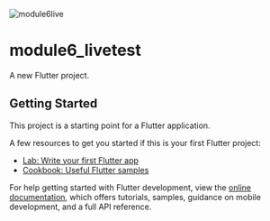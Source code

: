 ![module6live](https://github.com/Shahadat102099/module6_livetest/assets/120153772/e13fe3b1-943b-4bf5-89d3-06fdbb802b42)
# module6_livetest

A new Flutter project.

## Getting Started

This project is a starting point for a Flutter application.

A few resources to get you started if this is your first Flutter project:

- [Lab: Write your first Flutter app](https://docs.flutter.dev/get-started/codelab)
- [Cookbook: Useful Flutter samples](https://docs.flutter.dev/cookbook)

For help getting started with Flutter development, view the
[online documentation](https://docs.flutter.dev/), which offers tutorials,
samples, guidance on mobile development, and a full API reference.
